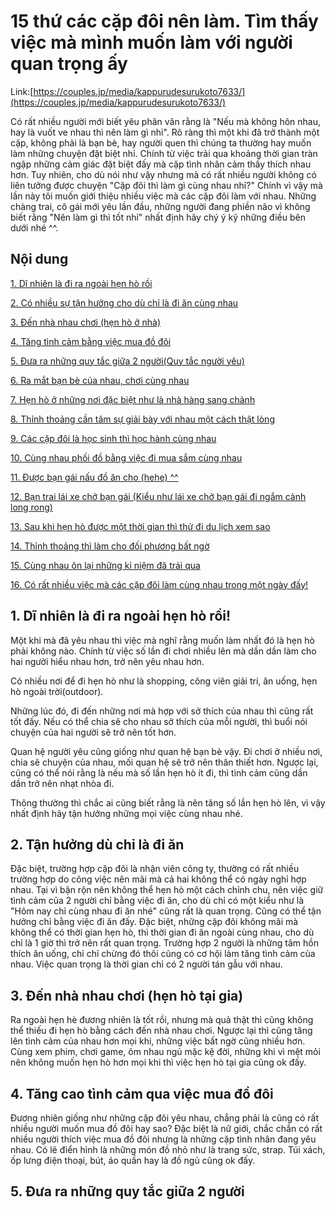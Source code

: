 # 15 thứ các cặp đôi nên làm. Tìm thấy việc mà mình muốn làm với người quan trọng ấy

Link:[https://couples.jp/media/kappurudesurukoto7633/](https://couples.jp/media/kappurudesurukoto7633/)

Có rất nhiều người mới biết yêu phân vân rằng là "Nếu mà không hôn nhau, hay là vuốt ve nhau thì nên làm gì nhỉ".
Rõ ràng thì một khi đã trở thành một cặp, không phải là bạn bè, hay người quen thì chúng ta thường hay muốn làm những chuyện đặt biệt nhỉ.
Chính từ việc trải qua khoảng thời gian tràn ngập những cảm giác đặt biệt đấy mà cặp tình nhân cảm thấy thích nhau hơn.
Tuy nhiên, cho dù nói như vậy nhưng mà có rất nhiều người không có liên tưởng được chuyện "Cặp đôi thì làm gì cùng nhau nhỉ?"
Chính vì vậy mà lần này tôi muốn giới thiệu nhiều việc mà các cặp đôi làm với nhau. Những chàng trai, cô gái mới yêu lần đầu, những người đang phiền não vì không biết rằng "Nên làm gì thì tốt nhỉ" nhất định hãy chý ý kỹ những điều bên dưới nhé ^^.

## Nội dung
[1. Dĩ nhiên là đi ra ngoài hẹn hò rồi](https://github.com/sonlequang98/-/blob/master/%E3%82%AB%E3%83%83%E3%83%97%E3%83%AB%E3%81%A7%E3%81%99%E3%82%8B%E3%81%93%E3%81%A8.md#1-d%C4%A9-nhi%C3%AAn-l%C3%A0-%C4%91i-ra-ngo%C3%A0i-h%E1%BA%B9n-h%C3%B2-r%E1%BB%93i)

[2. Có nhiều sự tận hưởng cho dù chỉ là đi ăn cùng nhau](https://github.com/sonlequang98/-/blob/master/%E3%82%AB%E3%83%83%E3%83%97%E3%83%AB%E3%81%A7%E3%81%99%E3%82%8B%E3%81%93%E3%81%A8.md#2-t%E1%BA%ADn-h%C6%B0%E1%BB%9Fng-d%C3%B9-ch%E1%BB%89-l%C3%A0-%C4%91i-%C4%83n)

[3. Đến nhà nhau chơi (hẹn hò ở nhà)](https://github.com/sonlequang98/-/blob/master/%E3%82%AB%E3%83%83%E3%83%97%E3%83%AB%E3%81%A7%E3%81%99%E3%82%8B%E3%81%93%E3%81%A8.md#3-%C4%91%E1%BA%BFn-nh%C3%A0-nhau-ch%C6%A1i-h%E1%BA%B9n-h%C3%B2-t%E1%BA%A1i-gia)

[4. Tăng tình cảm bằng việc mua đồ đôi](https://github.com/sonlequang98/-/blob/master/%E3%82%AB%E3%83%83%E3%83%97%E3%83%AB%E3%81%A7%E3%81%99%E3%82%8B%E3%81%93%E3%81%A8.md#4-t%C4%83ng-cao-t%C3%ACnh-c%E1%BA%A3m-qua-vi%E1%BB%87c-mua-%C4%91%E1%BB%93-%C4%91%C3%B4i)

[5. Đưa ra những quy tắc giữa 2 người(Quy tắc người yêu)](https://github.com/sonlequang98/-/blob/master/%E3%82%AB%E3%83%83%E3%83%97%E3%83%AB%E3%81%A7%E3%81%99%E3%82%8B%E3%81%93%E3%81%A8.md#5-%C4%91%C6%B0a-ra-nh%E1%BB%AFng-quy-t%E1%BA%AFc-gi%E1%BB%AFa-2-ng%C6%B0%E1%BB%9Di)

[6. Ra mắt bạn bè của nhau, chơi cùng nhau]()

[7. Hẹn hò ở những nơi đặc biệt như là nhà hàng sang chảnh]()

[8. Thỉnh thoảng cần tâm sự giải bày với nhau một cách thật lòng]()

[9. Các cặp đôi là học sinh thì học hành cùng nhau]()

[10. Cùng nhau phối đồ bằng việc đi mua sắm cùng nhau]()

[11. Được bạn gái nấu đồ ăn cho (hehe) ^^]()

[12. Bạn trai lái xe chở bạn gái (Kiểu như lái xe chở bạn gái đi ngắm cảnh long rong)]()

[13. Sau khi hẹn hò được một thời gian thì thử đi du lịch xem sao]()

[14. Thỉnh thoảng thì làm cho đối phương bất ngờ]()

[15. Cùng nhau ôn lại những kỉ niệm đã trải qua]()

[16. Có rất nhiều việc mà các cặp đôi làm cùng nhau trong một ngày đấy!]()


## 1. Dĩ nhiên là đi ra ngoài hẹn hò rồi!
Một khi mà đã yêu nhau thì việc mà nghĩ rằng muốn làm nhất đó là hẹn hò phải không nào. Chính từ việc số lần đi chơi nhiều lên mà dần dần làm cho hai người hiểu nhau hơn, trở nên yêu nhau hơn.

Có nhiều nơi để đi hẹn hò như là shopping, công viên giải trí, ăn uống, hẹn hò ngoài trời(outdoor).

Những lúc đó, đi đến những nơi mà hợp với sở thích của nhau thì cũng rất tốt đấy. Nếu có thể chia sẽ cho nhau sở thích của mỗi người, thì buổi nói chuyện của hai người sẽ trở nên tốt hơn.

Quan hệ người yêu cũng giống như quan hệ bạn bè vậy. Đi chơi ở nhiều nơi, chia sẽ chuyện của nhau, mối quan hệ sẽ trở nên thân thiết hơn. Ngược lại, cũng có thể nói rằng là nếu mà số lần hẹn hò ít đi, thì tình cảm cũng dần dần trở nên nhạt nhòa đi.

Thông thường thì chắc ai cũng biết rằng là nên tăng số lần hẹn hò lên, vì vậy nhất định hãy tận hưởng những mọi việc cùng nhau nhé.
## 2. Tận hưởng dù chỉ là đi ăn
Đặc biệt, trường hợp cặp đôi là nhận viên công ty, thường có rất nhiều trường hợp do công việc nên mãi mà cả hai không thể có ngày nghỉ hợp nhau.
Tại vì bận rộn nên không thể hẹn hò một cách chỉnh chu, nên việc giữ tình cảm của 2 người chỉ bằng việc đi ăn, cho dù chỉ có một kiểu như là "Hôm nay chỉ cùng nhau đi ăn nhé" cũng rất là quan trọng.
Cũng có thể tận hưởng chỉ bằng việc đi ăn đấy. Đặc biệt, những cặp đôi không mãi mà không thể có thời gian hẹn hò, thì thời gian đi ăn ngoài cùng nhau, cho dù chỉ là 1 giờ thì trở nên rất quan trọng. Trường hợp 2 người là những tâm hồn thích ăn uống, chỉ chỉ chừng đó thôi cũng có cơ hội làm tăng tình cảm của nhau.
Việc quan trọng là thời gian chỉ có 2 người tán gẫu với nhau.
## 3. Đến nhà nhau chơi (hẹn hò tại gia)
Ra ngoài hẹn hè đương nhiên là tốt rồi, nhưng mà quả thật thì cũng không thể thiếu đi hẹn hò bằng cách đến nhà nhau chơi. Ngược lại thì cũng tăng lên tình cảm của nhau hơn mọi khi, những việc bất ngờ cũng nhiều hơn.
Cùng xem phim, chơi game, ôm nhau ngủ mặc kệ đời, những khi vì mệt mỏi nên không muốn hẹn hò hơn mọi khi thì việc hẹn hò tại gia cũng ok đấy.
## 4. Tăng cao tình cảm qua việc mua đồ đôi
Đương nhiên giống như những cặp đôi yêu nhau, chẳng phải là cũng có rất nhiều người muốn mua đồ đôi hay sao? Đặc biệt là nữ giới, chắc chắn có rất nhiều người thích việc mua đồ đôi nhưng là những cặp tình nhân đang yêu nhau.
Có lẽ điển hình là những món đồ nhỏ như là trang sức, strap. Túi xách, ốp lưng điện thoại, bút, áo quần hay là đồ ngủ cũng ok đấy.
## 5. Đưa ra những quy tắc giữa 2 người

